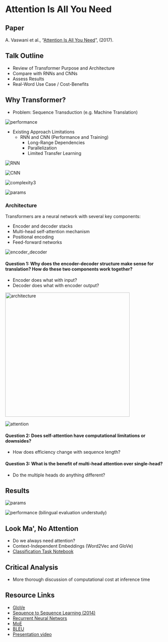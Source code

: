 # Attention Is All You Need

## Paper
A. Vaswani et al., “[Attention Is All You Need](https://arxiv.org/abs/1706.03762)”, (2017).

## Talk Outline
- Review of Transformer Purpose and Architecture
- Compare with RNNs and CNNs
- Assess Results
- Real-Word Use Case / Cost-Benefits

## Why Transformer?
- Problem: Sequence Transduction (e.g. Machine Translation)

![performance](https://user-images.githubusercontent.com/89158603/226637249-19c6d3ba-deb8-455d-a773-47df5cd3b8a6.png)

- Existing Approach Limitations
  - RNN and CNN (Performance and Training)
    - Long-Range Dependencies
    - Parallelization
    - Limited Transfer Learning

![RNN](https://user-images.githubusercontent.com/89158603/226617472-66e77c79-bbcf-4b3e-b0cd-522106c11fc5.png)

![CNN](https://user-images.githubusercontent.com/89158603/226622988-283456f3-a0af-4476-bfa2-deb9a8114da6.png)

![complexity3](https://user-images.githubusercontent.com/89158603/226626954-c7765888-9937-4045-9a38-b75754e820be.png)

![params](https://user-images.githubusercontent.com/89158603/226624934-499d331a-5a0c-4d31-a5e2-70ee2bbad9f0.png)

### Architecture

Transformers are a neural network with several key components:
- Encoder and decoder stacks
- Multi-head self-attention mechanism
- Positional encoding
- Feed-forward networks

![encoder_decoder](https://user-images.githubusercontent.com/89158603/226618259-bf38f44d-e723-49a3-b978-d4a3c8fe2ad3.png)

#### Question 1: Why does the encoder-decoder structure make sense for translation? How do these two components work together?
- Encoder does what with input?
- Decoder does what with encoder output?

<img width="394" alt="architecture" src="https://user-images.githubusercontent.com/89158603/226613542-85068176-a82f-4f5a-9458-cf438f00dc15.png">

![attention](https://user-images.githubusercontent.com/89158603/226624292-15fe76b2-02e0-49ae-a852-05bd6fd4d982.png)

#### Question 2: Does self-attention have computational limitations or downsides?
- How does efficiency change with sequence length?

#### Question 3: What is the benefit of multi-head attention over single-head?
- Do the multiple heads do anything different?

## Results

![params](https://user-images.githubusercontent.com/89158603/226614603-7c6fb4a5-067c-4edd-ad5f-d979ad42f7a4.png)

![performance](https://user-images.githubusercontent.com/89158603/226613498-b3b7177d-1516-434f-8051-026bb973aa67.png)
(bilingual evaluation understudy)

## Look Ma', No Attention
- Do we always need attention?
- Context-Independent Embeddings (Word2Vec and GloVe)
- [Classification Task Notebook](classification_task.ipynb)

## Critical Analysis
- More thorough discussion of computational cost at inference time

## Resource Links
- [GloVe](https://nlp.stanford.edu/projects/glove/)
- [Sequence to Sequence Learning (2014)](https://arxiv.org/abs/1409.3215)
- [Recurrent Neural Networs](https://en.wikipedia.org/wiki/Recurrent_neural_network)
- [MoE](https://arxiv.org/abs/1701.06538)
- [BLEU](https://en.wikipedia.org/wiki/BLEU)
- [Presentation video](https://learning.oreilly.com/videos/natural-language-processing/0636920373605/0636920373605-video329383/)

